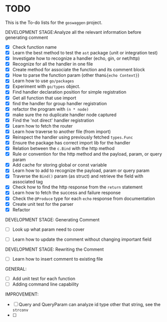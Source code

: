 # TODO

This is the To-do lists for the `goswaggen` project.

DEVELOPMENT STAGE:Analyze all the relevant information before generating comment
- [X] Check function name
- [X] Learn the best method to test the `ast` package (unit or integration test)
- [X] Investigate how to recognize a handler (echo, gin, or net/http)
- [X] Recognize for all the handler in one file
- [X] Create method for associate the function and its comment block
- [X] How to parse the function param (other than`&{echo Context}`)
- [X] Learn how to use `go/packages`
- [X] Experiment with `go/types` object.
- [X] Find handler declaration position for simple registration
- [X] Get all function that use import
- [X] find the handler for group handler registration
- [X] refactor the program with `(n * node)`
- [X] make sure the no duplicate handler node captured
- [X] Find the 'not direct' handler registration
- [X] Learn how to fetch the router
- [X] Learn how traverse to another file (from import)
- [X] Reinspect the handler using previously fetched `types.Func`
- [X] Ensure the package has correct import lib for the handler
- [X] Relation between the `c.Bind` with the http method
- [X] Rule or convention for the http method and the payload, param, or query param
- [X] Add cache for storing global or const variable
- [X] Learn how to add to recognize the payload, param or query param
- [X] Traverse the `Bind()` param (as struct) and retrieve the field with associated tag
- [X] Check how to find the http response from the `return` statement
- [X] Learn how to fetch the success and failure response
- [X] Check the `@Produce` type for each `echo` response from documentation
- [X] Create unit test for the parser
- [X] Refactor 

DEVELOPMENT STAGE: Generating Comment
- [ ] Look up what param need to cover
- [ ] Learn how to update the comment without changing important field



DEVELOPMENT STAGE: Rewriting the Comment
- [ ] Learn how to insert comment to existing file


GENERAL:
- [ ] Add unit test for each function
- [ ] Adding command line capability

IMPROVEMENT:
- [ ] Query and QueryParam can analyze id type other that string, see the `strconv`
- [ ]